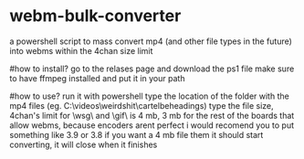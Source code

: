 # webm-bulk-converter
a powershell script to mass convert mp4 (and other file types in the future) into webms within the 4chan size limit

#how to install?
go to the relases page and download the ps1 file
make sure to have ffmpeg installed and put it in your path

#how to use?
run it with powershell 
type the location of the folder with the mp4 files (eg. C:\videos\weirdshit\cartelbeheadings)
type the file size, 4chan's limit for \wsg\ and \gif\ is 4 mb, 3 mb for the rest of the boards that allow webms, because encoders arent perfect i would recomend you to put something like 3.9 or 3.8 if you want a 4 mb file
them it should start converting, it will close when it finishes
